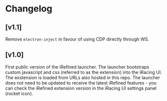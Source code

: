 # Changelog

## [v1.1]

Remove `electron-inject` in favour of using CDP directly through WS.

## [v1.0]

First public version of the iRefined launcher. The launcher bootstraps custom javascript and css (referred to as the extension) into the iRacing UI. The exstension is loaded from URLs also hosted in this repo. The launcher does not need to be updated to receive the latest iRefined features - you can check the iRefined extension version in the iRacing UI settings panel (rocket icon).
